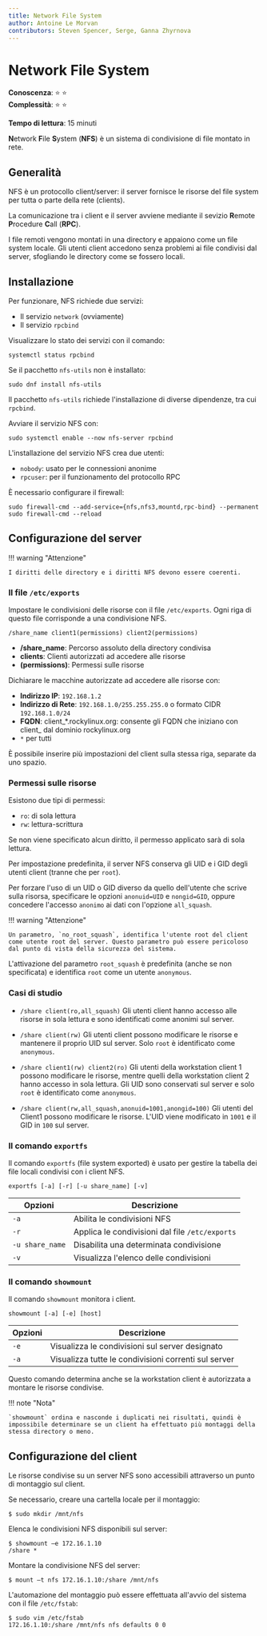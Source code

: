 ```yaml
---
title: Network File System
author: Antoine Le Morvan
contributors: Steven Spencer, Serge, Ganna Zhyrnova
---
```


# Network File System

**Conoscenza**: :star: :star:   
**Complessità**: :star: :star:

**Tempo di lettura**: 15 minuti

**N**etwork **F**ile **S**ystem (**NFS**) è un sistema di condivisione di file montato in rete.

## Generalità

NFS è un protocollo client/server: il server fornisce le risorse del file system per tutta o parte della rete (clients).

La comunicazione tra i client e il server avviene mediante il sevizio  **R**emote **P**rocedure **C**all (**RPC**).

I file remoti vengono montati in una directory e appaiono come un file system locale. Gli utenti client accedono senza problemi ai file condivisi dal server, sfogliando le directory come se fossero locali.

## Installazione

Per funzionare, NFS richiede due servizi:

* Il servizio `network` (ovviamente)
* Il servizio `rpcbind`

Visualizzare lo stato dei servizi con il comando:

```
systemctl status rpcbind
```

Se il pacchetto `nfs-utils` non è installato:

```
sudo dnf install nfs-utils
```

Il pacchetto `nfs-utils` richiede l'installazione di diverse dipendenze, tra cui `rpcbind`.

Avviare il servizio NFS con:

```
sudo systemctl enable --now nfs-server rpcbind
```

L'installazione del servizio NFS crea due utenti:

* `nobody`: usato per le connessioni anonime
* `rpcuser`: per il funzionamento del protocollo RPC

È necessario configurare il firewall:

```
sudo firewall-cmd --add-service={nfs,nfs3,mountd,rpc-bind} --permanent 
sudo firewall-cmd --reload
```

## Configurazione del server

!!! warning "Attenzione"

    I diritti delle directory e i diritti NFS devono essere coerenti.

### Il file `/etc/exports`

Impostare le condivisioni delle risorse con il file `/etc/exports`. Ogni riga di questo file corrisponde a una condivisione NFS.

```
/share_name client1(permissions) client2(permissions)
```

* **/share_name**: Percorso assoluto della directory condivisa
* **clients**: Clienti autorizzati ad accedere alle risorse
* **(permissions)**: Permessi sulle risorse

Dichiarare le macchine autorizzate ad accedere alle risorse con:

* **Indirizzo IP**: `192.168.1.2`
* **Indirizzo di Rete**: `192.168.1.0/255.255.255.0` o formato CIDR `192.168.1.0/24`
* **FQDN**: client_*.rockylinux.org: consente gli FQDN che iniziano con client_ dal dominio rockylinux.org
* `*` per tutti

È possibile inserire più impostazioni del client sulla stessa riga, separate da uno spazio.

### Permessi sulle risorse

Esistono due tipi di permessi:

* `ro`: di sola lettura
* `rw`: lettura-scrittura

Se non viene specificato alcun diritto, il permesso applicato sarà di sola lettura.

Per impostazione predefinita, il server NFS conserva gli UID e i GID degli utenti client (tranne che per `root`).

Per forzare l'uso di un UID o GID diverso da quello dell'utente che scrive sulla risorsa, specificare le opzioni `anonuid=UID` e `nongid=GID`, oppure concedere l'accesso `anonimo` ai dati con l'opzione `all_squash`.

!!! warning "Attenzione" 

    Un parametro, `no_root_squash`, identifica l'utente root del client come utente root del server. Questo parametro può essere pericoloso dal punto di vista della sicurezza del sistema.

L'attivazione del parametro `root_squash` è predefinita (anche se non specificata) e identifica `root` come un utente `anonymous`.

### Casi di studio

* `/share client(ro,all_squash)` Gli utenti client hanno accesso alle risorse in sola lettura e sono identificati come anonimi sul server.

* `/share client(rw)` Gli utenti client possono modificare le risorse e mantenere il proprio UID sul server. Solo `root` è identificato come `anonymous`.

* `/share client1(rw) client2(ro)` Gli utenti della workstation client 1 possono modificare le risorse, mentre quelli della workstation client 2 hanno accesso in sola lettura. Gli UID sono conservati sul server e solo `root` è identificato come `anonymous`.

* `/share client(rw,all_squash,anonuid=1001,anongid=100)` Gli utenti del Client1 possono modificare le risorse. L'UID viene modificato in `1001` e il GID in `100` sul server.

### Il comando `exportfs`

Il comando `exportfs` (file system exported) è usato per gestire la tabella dei file locali condivisi con i client NFS.

```
exportfs [-a] [-r] [-u share_name] [-v]
```

| Opzioni         | Descrizione                                     |
| --------------- | ----------------------------------------------- |
| `-a`            | Abilita le condivisioni NFS                     |
| `-r`            | Applica le condivisioni dal file `/etc/exports` |
| `-u share_name` | Disabilita una determinata condivisione         |
| `-v`            | Visualizza l'elenco delle condivisioni          |

### Il comando `showmount`

Il comando `showmount` monitora i client.

```
showmount [-a] [-e] [host]
```

| Opzioni | Descrizione                                          |
| ------- | ---------------------------------------------------- |
| `-e`    | Visualizza le condivisioni sul server designato      |
| `-a`    | Visualizza tutte le condivisioni correnti sul server |

Questo comando determina anche se la workstation client è autorizzata a montare le risorse condivise.

!!! note "Nota"

    `showmount` ordina e nasconde i duplicati nei risultati, quindi è impossibile determinare se un client ha effettuato più montaggi della stessa directory o meno.

## Configurazione del client

Le risorse condivise su un server NFS sono accessibili attraverso un punto di montaggio sul client.

Se necessario, creare una cartella locale per il montaggio:

```
$ sudo mkdir /mnt/nfs
```

Elenca le condivisioni NFS disponibili sul server:

```
$ showmount –e 172.16.1.10
/share *
```

Montare la condivisione NFS del server:

```
$ mount –t nfs 172.16.1.10:/share /mnt/nfs
```

L'automazione del montaggio può essere effettuata all'avvio del sistema con il file `/etc/fstab`:

```
$ sudo vim /etc/fstab
172.16.1.10:/share /mnt/nfs nfs defaults 0 0
```
